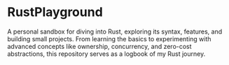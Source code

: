 # RustPlayground
A personal sandbox for diving into Rust, exploring its syntax, features, and building small projects. From learning the basics to experimenting with advanced concepts like ownership, concurrency, and zero-cost abstractions, this repository serves as a logbook of my Rust journey.
